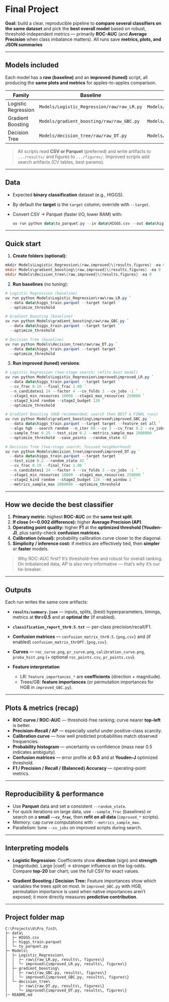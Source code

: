 # Final Project

**Goal:** build a clear, reproducible pipeline to **compare several classifiers on the same dataset** and pick the **best overall model** based on robust, threshold-independent metrics — primarily **ROC-AUC** (and **Average Precision** when class imbalance matters). All runs save **metrics, plots, and JSON summaries**

---

## Models included

Each model has a **raw (baseline)** and an **improved (tuned)** script, all producing the **same plots and metrics** for apples-to-apples comparison.

| Family              | Baseline                                   | Tuned                                                |
| ------------------- | ------------------------------------------ | ---------------------------------------------------- |
| Logistic Regression | `Models/Logistic_Regression/raw/raw_LR.py` | `Models/Logistic_Regression/improved/improved_LR.py` |
| Gradient Boosting   | `Models/gradient_boosting/raw/raw_GBC.py`  | `Models/gradient_boosting/improved/improved_GBC.py`  |
| Decision Tree       | `Models/decision_tree/raw/raw_DT.py`       | `Models/decision_tree/improved/improved_DT.py`       |

> All scripts read **CSV or Parquet** (preferred) and write artifacts to `.../results/` and figures to `.../figures/`. Improved scripts add search artifacts (CV tables, best params).

---

## Data

* Expected **binary classification** dataset (e.g., HIGGS).
* By default the **target** is the `target` column; override with `--target`.
* Convert CSV → Parquet (faster I/O, lower RAM) with:

  ```powershell
  uv run python data\to_parquet.py --in data\HIGGS.csv --out data\higgs_train.parquet --target target --chunksize 1500000 --compression snappy
  ```

---

## Quick start

1. **Create folders (optional):**

```powershell
mkdir Models\Logistic_Regression\{raw,improved}\{results,figures} -ea 0
mkdir Models\gradient_boosting\{raw,improved}\{results,figures} -ea 0
mkdir Models\decision_tree\{raw,improved}\{results,figures} -ea 0
```

2. **Run baselines** (no tuning):

```powershell
# Logistic Regression (baseline)
uv run python Models\Logistic_Regression\raw\raw_LR.py `
  --data data\higgs_train.parquet --target target `
  --optimize_threshold

# Gradient Boosting (baseline)
uv run python Models\gradient_boosting\raw\raw_GBC.py `
  --data data\higgs_train.parquet --target target `
  --optimize_threshold

# Decision Tree (baseline)
uv run python Models\decision_tree\raw\raw_DT.py `
  --data data\higgs_train.parquet --target target `
  --optimize_threshold
```

3. **Run improved (tuned) versions**:

```powershell
# Logistic Regression (two-stage search; refits best model)
uv run python Models\Logistic_Regression\improved\improved_LR.py `
  --data data\higgs_train.parquet --target target `
  --cv_frac 0.10 --final_frac 1.00 `
  --n_candidates1 24 --factor 4 --cv_folds 3 --cv_jobs -1 `
  --stage1_min_resources 10000 --stage1_max_resources 250000 `
  --stage2_kind random --stage2_budget 120 `
  --optimize_threshold

# Gradient Boosting (HGB recommended; search then BEST & FINAL runs)
uv run python Models\gradient_boosting\improved\improved_GBC.py `
  --data data\higgs_train.parquet --target target --feature_set all `
  --algo hgb --search random --n_iter 60 --cv 3 --cv_frac 0.2 --cv_jobs 2 `
  --sample_frac 0.25 --test_size 0.2 --metrics_sample_max 2000000 `
  --optimize_threshold --save_points --random_state 42

# Decision Tree (two-stage search; focused neighborhood)
uv run python Models\decision_tree\improved\improved_DT.py `
  --data data\higgs_train.parquet --target target `
  --test_size 0.2 --random_state 42 `
  --cv_frac 0.10 --final_frac 1.00 `
  --n_candidates1 24 --factor 4 --cv_folds 3 --cv_jobs -1 `
  --stage1_min_resources 10000 --stage1_max_resources 250000 `
  --stage2_kind random --stage2_budget 120 --md_window 2 `
  --metrics_sample_max 2000000 --optimize_threshold
```

---

## How we decide the **best** classifier


1. **Primary metric:** highest **ROC-AUC** on the **same test split**.
2. **If close (<\~0.002 difference):** higher **Average Precision (AP)**.
3. **Operating point quality:** higher **F1** at the **optimized threshold (Youden-J)**, plus sanity-check **confusion matrices**.
4. **Calibration (visual):** probability calibration curve closer to the diagonal.
5. **Simplicity / inference cost:** if metrics are effectively tied, then **simpler** or **faster** models.

> Why ROC-AUC first? It’s threshold-free and robust for overall ranking. On imbalanced data, AP is also very informative — that’s why it’s our tie-breaker.

---

## Outputs

Each run writes the same core artifacts:

* **`results/summary.json`** — inputs, splits, (best) hyperparameters, timings, metrics at **thr=0.5** and at **optimal thr** (if enabled).
* **`classification_report_thr0.5.txt`** — per-class precision/recall/F1.
* **Confusion matrices** — `confusion_matrix_thr0.5.{png,csv}` and (if enabled) `confusion_matrix_thrOPT.{png,csv}`.
* **Curves** — `roc_curve.png`, `pr_curve.png`, `calibration_curve.png`, `proba_hist.png` (+ optional `roc_points.csv`, `pr_points.csv`).
* **Feature interpretation**

  * LR: `feature_importances_*` are **coefficients** (direction + magnitude).
  * Trees/GB: **feature importances** (or permutation importances for HGB in `improved_GBC.py`).

---

## Plots & metrics (recap)

* **ROC curve / ROC-AUC** — threshold-free ranking; curve nearer **top-left** is better.
* **Precision–Recall / AP** — especially useful under positive-class scarcity.
* **Calibration curve** — how well predicted probabilities match observed frequencies.
* **Probability histogram** — uncertainty vs confidence (mass near 0.5 indicates ambiguity).
* **Confusion matrices** — error profile at **0.5** and at **Youden-J** optimized threshold.
* **F1 / Precision / Recall / (Balanced) Accuracy** — operating-point metrics.

---

## Reproducibility & performance

* Use **Parquet** data and set a consistent `--random_state`.
* For quick iterations on large data, use `--sample_frac` (baselines) or search on a **small `--cv_frac`**, then **refit on all data** (`improved_*` scripts).
* Memory: cap curve computations with `--metrics_sample_max`.
* Parallelism: tune `--cv_jobs` on improved scripts during search.

---

## Interpreting models

* **Logistic Regression:**
  Coefficients show **direction** (sign) and **strength** (magnitude). Large |coef| → stronger influence on the log-odds. Compare **top-20** bar chart; use the full CSV for exact values.

* **Gradient Boosting / Decision Tree:**
  Feature importances show which variables the trees split on most. In `improved_GBC.py` with HGB, permutation importance is used when native importances aren’t exposed; it more directly measures **predictive contribution**.

---

## Project folder map

```
C:\Projects\U\Pro_fin3\
├─ data\
│  ├─ HIGGS.csv
│  ├─ higgs_train.parquet
│  └─ to_parquet.py
├─ Models\
│  ├─ Logistic_Regression\
│  │  ├─ raw\{raw_LR.py, results\, figures\}
│  │  └─ improved\{improved_LR.py, results\, figures\}
│  ├─ gradient_boosting\
│  │  ├─ raw\{raw_GBC.py, results\, figures\}
│  │  └─ improved\{improved_GBC.py, results\, figures\}
│  └─ decision_tree\
│     ├─ raw\{raw_DT.py, results\, figures\}
│     └─ improved\{improved_DT.py, results\, figures\}
|─ README.md   

```
